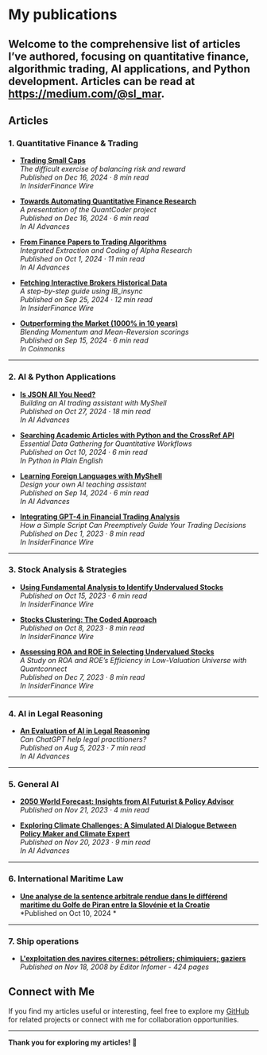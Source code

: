 # My publications

Welcome to the comprehensive list of articles I’ve authored, focusing on **quantitative finance**, **algorithmic trading**, **AI applications**, and **Python development**. 
Articles can be read at https://medium.com/@sl_mar.
---

## **Articles**

### **1. Quantitative Finance & Trading**
- [**Trading Small Caps**](#)  
  *The difficult exercise of balancing risk and reward*  
  *Published on Dec 16, 2024 · 8 min read*  
  *In InsiderFinance Wire*

- [**Towards Automating Quantitative Finance Research**](#)  
  *A presentation of the QuantCoder project*  
  *Published on Dec 16, 2024 · 6 min read*  
  *In AI Advances*

- [**From Finance Papers to Trading Algorithms**](#)  
  *Integrated Extraction and Coding of Alpha Research*  
  *Published on Oct 1, 2024 · 11 min read*  
  *In AI Advances*

- [**Fetching Interactive Brokers Historical Data**](#)  
  *A step-by-step guide using IB_insync*  
  *Published on Sep 25, 2024 · 12 min read*  
  *In InsiderFinance Wire*

- [**Outperforming the Market (1000% in 10 years)**](#)  
  *Blending Momentum and Mean-Reversion scorings*  
  *Published on Sep 15, 2024 · 6 min read*  
  *In Coinmonks*

---

### **2. AI & Python Applications**
- [**Is JSON All You Need?**](#)  
  *Building an AI trading assistant with MyShell*  
  *Published on Oct 27, 2024 · 18 min read*  
  *In AI Advances*

- [**Searching Academic Articles with Python and the CrossRef API**](#)  
  *Essential Data Gathering for Quantitative Workflows*  
  *Published on Oct 10, 2024 · 6 min read*  
  *In Python in Plain English*

- [**Learning Foreign Languages with MyShell**](#)  
  *Design your own AI teaching assistant*  
  *Published on Sep 14, 2024 · 6 min read*  
  *In AI Advances*

- [**Integrating GPT-4 in Financial Trading Analysis**](#)  
  *How a Simple Script Can Preemptively Guide Your Trading Decisions*  
  *Published on Dec 1, 2023 · 8 min read*  
  *In InsiderFinance Wire*

---

### **3. Stock Analysis & Strategies**
- [**Using Fundamental Analysis to Identify Undervalued Stocks**](#)  
  *Published on Oct 15, 2023 · 6 min read*  
  *In InsiderFinance Wire*

- [**Stocks Clustering: The Coded Approach**](#)  
  *Published on Oct 8, 2023 · 8 min read*  
  *In InsiderFinance Wire*

- [**Assessing ROA and ROE in Selecting Undervalued Stocks**](#)  
  *A Study on ROA and ROE’s Efficiency in Low-Valuation Universe with Quantconnect*  
  *Published on Dec 7, 2023 · 8 min read*  
  *In InsiderFinance Wire*

---

### **4. AI in Legal Reasoning**
- [**An Evaluation of AI in Legal Reasoning**](#)  
  *Can ChatGPT help legal practitioners?*  
  *Published on Aug 5, 2023 · 7 min read*  
  *In AI Advances*

---

### **5. General AI**
- [**2050 World Forecast: Insights from AI Futurist & Policy Advisor**](#)  
  *Published on Nov 21, 2023 · 4 min read*

- [**Exploring Climate Challenges: A Simulated AI Dialogue Between Policy Maker and Climate Expert**](#)  
  *Published on Nov 20, 2023 · 9 min read*  
  *In AI Advances*

---
### **6. International Maritime Law**
- [**Une analyse de la sentence arbitrale rendue dans le
différend maritime du Golfe de Piran entre la Slovénie
et la Croatie**](#)  
  *Published on Oct 10, 2024 *

---
### **7. Ship operations**
- [**L'exploitation des navires citernes: pétroliers; chimiquiers; gaziers**](#)  
  *Published on Nov 18, 2008 by Editor Infomer - 424 pages*
  




## **Connect with Me**
If you find my articles useful or interesting, feel free to explore my [GitHub](https://github.com/SL-Mar) for related projects or connect with me for collaboration opportunities.

---

**Thank you for exploring my articles! 🚀**
